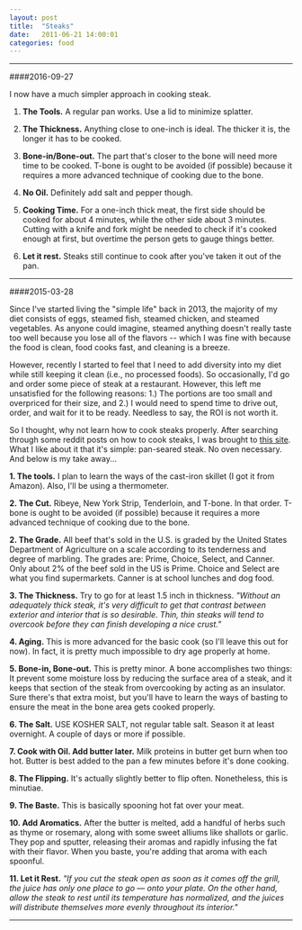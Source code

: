 ```yaml
---
layout: post
title:  "Steaks"
date:   2011-06-21 14:00:01
categories: food
---
```



-----

####2016-09-27

I now have a much simpler approach in cooking steak. 

1. **The Tools.** A regular pan works. Use a lid to minimize splatter. 

2. **The Thickness.** Anything close to one-inch is ideal. The thicker it is, the longer it has to be cooked. 

3. **Bone-in/Bone-out.** The part that's closer to the bone will need more time to be cooked. T-bone is ought to be avoided (if possible) because it requires a more advanced technique of cooking due to the bone.

4. **No Oil.** Definitely add salt and pepper though.  

5. **Cooking Time.** For a one-inch thick meat, the first side should be cooked for about 4 minutes, while the other side about 3 minutes. Cutting with a knife and fork might be needed  to check if it's cooked enough at first, but overtime the person gets to gauge things better. 

6. **Let it rest.** Steaks still continue to cook after you've taken it out of the pan. 


-----

####2015-03-28

Since I've started living the "simple life" back in 2013, the majority of my diet consists of eggs, steamed fish, steamed chicken, and steamed vegetables.  As anyone could imagine, steamed anything doesn't really taste too well because you lose all of the flavors -- which I was fine with because the food is clean, food cooks fast, and cleaning is a breeze.

However, recently I started to feel that I need to add diversity into my diet while still keeping it clean (i.e., no processed foods).  So occasionally, I'd go and order some piece of steak at a restaurant.  However, this left me unsatisfied for the following reasons: 1.) The portions are too small and overpriced for their size, and 2.) I would need to spend time to drive out, order, and wait for it to be ready.   Needless to say, the ROI is not worth it. 

So I thought, why not learn how to cook steaks properly.  After searching through some reddit posts on how to cook steaks, I was brought to <a href="http://www.seriouseats.com/2012/12/the-food-lab-complete-guide-to-pan-seared-steaks.html">this site</a>.  What I like about it that it's simple: pan-seared steak. No oven necessary. And below is my take away...


<strong>1. The tools.</strong>  I plan to learn the ways of the cast-iron skillet (I got it from Amazon).  Also, I'll be using a thermometer.

<strong>2. The Cut.</strong> Ribeye, New York Strip, Tenderloin, and T-bone.  In that order.  T-bone is ought to be avoided (if possible) because it requires a more advanced technique of cooking due to the bone.

<strong>2. The Grade.</strong> All beef that's sold in the U.S. is graded by the United States Department of Agriculture on a scale according to its tenderness and degree of marbling. The grades are: Prime, Choice, Select, and Canner.  Only about 2% of the beef sold in the US is Prime.  Choice and Select are what you find supermarkets. Canner is at school lunches and dog food.

<strong>3. The Thickness.</strong> Try to go for at least 1.5 inch in thickness.  <em>"Without an adequately thick steak, it's very difficult to get that contrast between exterior and interior that is so desirable. Thin, thin steaks will tend to overcook before they can finish developing a nice crust."</em>

<strong>4. Aging.</strong> This is more advanced for the basic cook (so I'll leave this out for now). In fact, it is pretty much impossible to dry age properly at home.

<strong>5. Bone-in, Bone-out.</strong>  This is pretty minor.   A bone accomplishes two things: It prevent some moisture loss by reducing the surface area of a steak, and it keeps that section of the steak from overcooking by acting as an insulator.  Sure there's that extra moist, but you'll have to learn the ways of basting to ensure the meat in the bone area gets cooked properly.

<strong>6. The Salt.</strong> USE KOSHER SALT, not regular table salt.  Season it at least overnight.  A couple of days or more if possible.

<strong>7. Cook with Oil. Add butter later.</strong>  Milk proteins in butter get burn when too hot.  Butter is best added to the pan a few minutes before it's done cooking.

<strong>8. The Flipping.</strong> It's actually slightly better to flip often.  Nonetheless, this is minutiae.

<strong>9. The Baste.</strong> This is basically spooning hot fat over your meat.  

<strong>10. Add Aromatics.</strong> After the butter is melted, add a handful of herbs such as thyme or rosemary, along with some sweet alliums like shallots or garlic. They pop and sputter, releasing their aromas and rapidly infusing the fat with their flavor. When you baste, you're adding that aroma with each spoonful.

<strong>11. Let it Rest.</strong> <em>"If you cut the steak open as soon as it comes off the grill, the juice has only one place to go — onto your plate. On the other hand, allow the steak to rest until its temperature has normalized, and the juices will distribute themselves more evenly throughout its interior."</em>


---